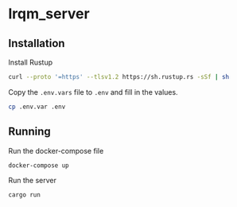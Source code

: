 # lrqm_server

## Installation

Install Rustup
```bash
curl --proto '=https' --tlsv1.2 https://sh.rustup.rs -sSf | sh
```

Copy the `.env.vars` file to `.env` and fill in the values.
```bash
cp .env.var .env
```

## Running

Run the docker-compose file
```bash
docker-compose up
```

Run the server
```bash
cargo run
```
